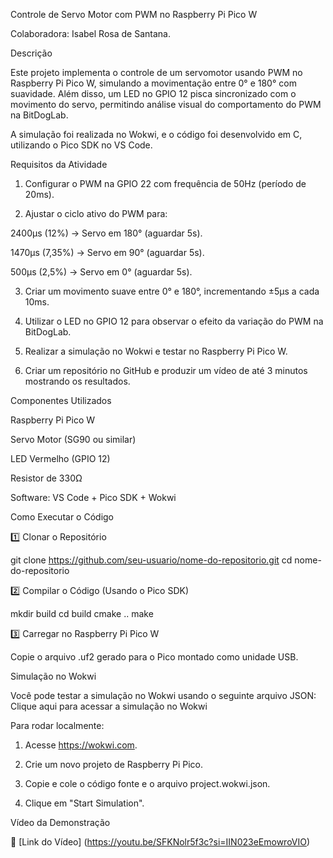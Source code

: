 Controle de Servo Motor com PWM no Raspberry Pi Pico W

Colaboradora: Isabel Rosa de Santana. 

Descrição

Este projeto implementa o controle de um servomotor usando PWM no Raspberry Pi Pico W, simulando a movimentação entre 0° e 180° com suavidade. Além disso, um LED no GPIO 12 pisca sincronizado com o movimento do servo, permitindo análise visual do comportamento do PWM na BitDogLab.

A simulação foi realizada no Wokwi, e o código foi desenvolvido em C, utilizando o Pico SDK no VS Code.


Requisitos da Atividade

1. Configurar o PWM na GPIO 22 com frequência de 50Hz (período de 20ms).


2. Ajustar o ciclo ativo do PWM para:

2400µs (12%) → Servo em 180° (aguardar 5s).

1470µs (7,35%) → Servo em 90° (aguardar 5s).

500µs (2,5%) → Servo em 0° (aguardar 5s).



3. Criar um movimento suave entre 0° e 180°, incrementando ±5µs a cada 10ms.


4. Utilizar o LED no GPIO 12 para observar o efeito da variação do PWM na BitDogLab.


5. Realizar a simulação no Wokwi e testar no Raspberry Pi Pico W.


6. Criar um repositório no GitHub e produzir um vídeo de até 3 minutos mostrando os resultados.

Componentes Utilizados

Raspberry Pi Pico W

Servo Motor (SG90 ou similar)

LED Vermelho (GPIO 12)

Resistor de 330Ω

Software: VS Code + Pico SDK + Wokwi

Como Executar o Código

1️⃣ Clonar o Repositório

git clone https://github.com/seu-usuario/nome-do-repositorio.git
cd nome-do-repositorio

2️⃣ Compilar o Código (Usando o Pico SDK)

mkdir build
cd build
cmake ..
make

3️⃣ Carregar no Raspberry Pi Pico W

Copie o arquivo .uf2 gerado para o Pico montado como unidade USB.

Simulação no Wokwi

Você pode testar a simulação no Wokwi usando o seguinte arquivo JSON:
Clique aqui para acessar a simulação no Wokwi

Para rodar localmente:

1. Acesse https://wokwi.com.


2. Crie um novo projeto de Raspberry Pi Pico.


3. Copie e cole o código fonte e o arquivo project.wokwi.json.


4. Clique em "Start Simulation".

Vídeo da Demonstração

🔗 [Link do Vídeo]  (https://youtu.be/SFKNolr5f3c?si=IIN023eEmowroVIO)

